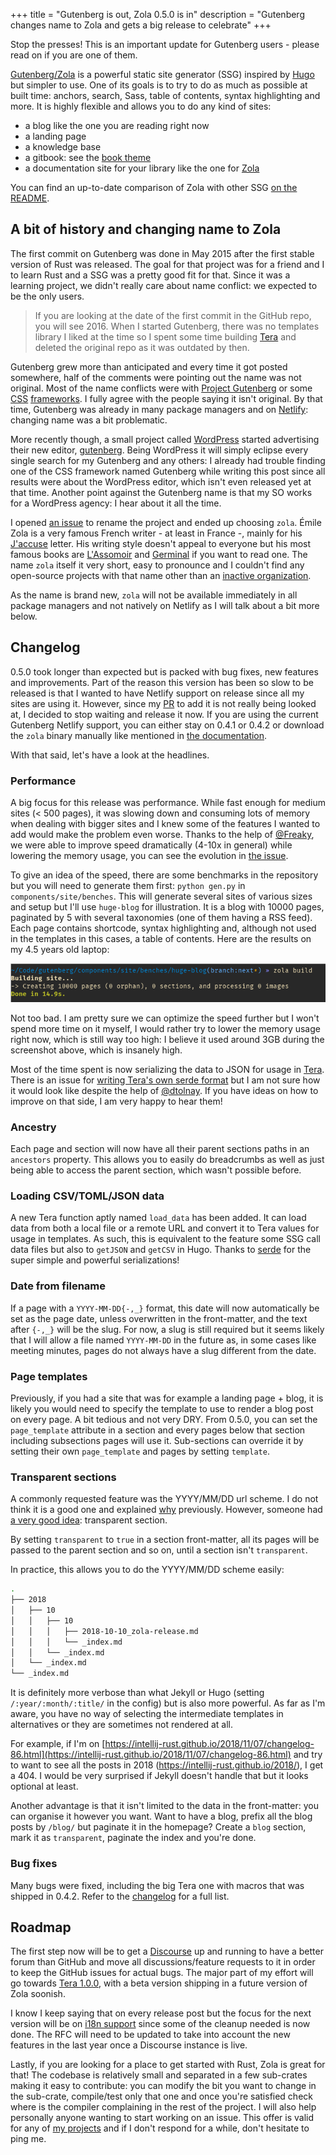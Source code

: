 +++
title = "Gutenberg is out, Zola 0.5.0 is in"
description = "Gutenberg changes name to Zola and gets a big release to celebrate"
+++

Stop the presses! This is an important update for Gutenberg users - please read on
if you are one of them.

[Gutenberg/Zola](https://www.getzola.org) is a powerful static site generator (SSG)
inspired by [Hugo](https://gohugo.io/) but simpler to use. One of its goals is to try
to do as much as possible at built time: anchors, search, Sass, table of contents, syntax highlighting and more.
It is highly flexible and allows you to do any kind of sites:

- a blog like the one you are reading right now
- a landing page
- a knowledge base
- a gitbook: see the [book theme](https://github.com/getzola/book)
- a documentation site for your library like the one for [Zola](https://www.getzola.org)

You can find an up-to-date comparison of Zola with other SSG [on the README](https://github.com/getzola/zola#comparisons-with-other-static-site-generators).

## A bit of history and changing name to Zola

The first commit on Gutenberg was done in May 2015 after the first stable version of Rust was released.
The goal for that project was for a friend and I to learn Rust and a SSG was a pretty good fit for that.
Since it was a learning project, we didn't really care about name conflict: we expected to be the only
users.

> If you are looking at the date of the first commit in the GitHub repo, you will see 2016.
> When I started Gutenberg, there was no templates library I liked at the time so I spent some time
> building [Tera](https://tera.netlify.com/) and deleted the original repo as it was outdated by then.

Gutenberg grew more than anticipated and every time it got posted somewhere, half of the comments were pointing out
the name was not original. Most of the name conflicts were with [Project Gutenberg](https://www.gutenberg.org/) or
some [CSS](https://github.com/BafS/Gutenberg) [frameworks](https://github.com/matejlatin/Gutenberg). I fully agree
with the people saying it isn't original. By that time, Gutenberg was already in many package managers and on [Netlify](https://www.netlify.com/):
changing name was a bit problematic.

More recently though, a small project called [WordPress](https://wordpress.org/) started advertising their new editor, [gutenberg](https://wordpress.org/gutenberg/).
Being WordPress it will simply eclipse every single search for my Gutenberg and any others: I
already had trouble finding one of the CSS framework named Gutenberg while writing this post since all results were about the WordPress editor, which isn't
even released yet at that time.
Another point against the Gutenberg name is that my SO works for a WordPress agency: I hear about it all the time.

I opened [an issue](https://github.com/Keats/gutenberg/issues/377) to rename the project and ended up choosing `zola`.
Émile Zola is a very famous French writer - at least in France -, mainly for his [J'accuse](https://en.wikipedia.org/wiki/J%27Accuse%E2%80%A6!) letter. His
writing style doesn't appeal to everyone but his most famous books are [L'Assomoir](https://en.wikipedia.org/wiki/L%27Assommoir)
and [Germinal](https://en.wikipedia.org/wiki/Germinal_(novel)) if you want to read one.
The name `zola` itself it very short, easy to pronounce and I couldn't find any open-source projects with that name other than an [inactive organization](https://github.com/ZolaApp).

As the name is brand new, `zola` will not be available immediately in all package managers and not natively on Netlify as I will talk about a bit more below.

## Changelog

0.5.0 took longer than expected but is packed with bug fixes, new features and improvements. Part of the reason this
version has been so slow to be released is that I wanted to have Netlify support on release since all my sites
are using it. However, since my [PR](https://github.com/netlify/binrc/pull/19) to add it is not really being looked at, I decided
to stop waiting and release it now.
If you are using the current Gutenberg Netlify support, you can either stay on 0.4.1 or 0.4.2 or download the `zola` binary manually like
mentioned in [the documentation](https://www.getzola.org/documentation/deployment/netlify/#automatic-deploys-for-zola).

With that said, let's have a look at the headlines.

### Performance

A big focus for this release was performance. While fast enough for medium sites (< 500 pages), it was slowing down
and consuming lots of memory when dealing with bigger sites and I knew some of the features
I wanted to add would make the problem even worse. Thanks to the help of [@Freaky](https://github.com/Freaky), we were
able to improve speed dramatically (4-10x in general) while lowering the memory usage, you can see the evolution in [the issue](https://github.com/Keats/gutenberg/issues/420).

To give an idea of the speed, there are some benchmarks in the repository but you will need to generate them first: `python gen.py` in `components/site/benches`.
This will generate several sites of various sizes and setup but I'll use `huge-blog` for illustration.
It is a blog with 10000 pages, paginated by 5 with several taxonomies (one of them having a RSS feed).
Each page contains shortcode, syntax highlighting and, although not used in the templates in this cases, a table of contents.
Here are the results on my 4.5 years old laptop:

![Building a huge blog with Zola](huge-blog.png "Building a huge blog with Zola")

Not too bad. I am pretty sure we can optimize the speed further but I won't spend more time on it myself, I would rather
try to lower the memory usage right now, which is still way too high: I believe it used around 3GB during the screenshot above, which is insanely
high.

Most of the time spent is now serializing the data to JSON for usage in [Tera](https://tera.netlify.com/).
There is an issue for [writing Tera's own serde format](https://github.com/Keats/tera/issues/340) but I am not sure how it would look like
despite the help of [@dtolnay](https://github.com/dtolnay/). If you have ideas on how to improve on that side, I am very happy to hear them!

### Ancestry

Each page and section will now have all their parent sections paths in an `ancestors` property.
This allows you to easily do breadcrumbs as well as just being able to access the parent section, which wasn't possible before.

### Loading CSV/TOML/JSON data
A new Tera function aptly named `load_data` has been added.
It can load data from both a local file or a remote URL and convert it to Tera values for usage in templates. As such, this is equivalent
to the feature some SSG call data files but also to `getJSON` and `getCSV` in Hugo. Thanks to [serde](https://github.com/serde-rs/serde)
for the super simple and powerful serializations!

### Date from filename
If a page with a `YYYY-MM-DD{-,_}` format, this date will now automatically be set as the page date, unless
overwritten in the front-matter, and the text after `{-,_}` will be the slug.
For now, a slug is still required but it seems likely that I will allow a file named `YYYY-MM-DD` in the future
as, in some cases like meeting minutes, pages do not always have a slug different from the date.

### Page templates
Previously, if you had a site that was for example a landing page + blog, it is likely you would need
to specify the template to use to render a blog post on every page. A bit tedious and not very DRY.
From 0.5.0, you can set the `page_template` attribute in a section and every pages below that section including subsections pages will use it.
Sub-sections can override it by setting their own `page_template` and pages by setting `template`.

### Transparent sections

A commonly requested feature was the YYYY/MM/DD url scheme. I do not think it is a good
one and explained [why](https://github.com/Keats/gutenberg/issues/408#issuecomment-429025773) previously.
However, someone had [a very good idea](https://github.com/Keats/gutenberg/issues/408): transparent section.

By setting `transparent` to `true` in a section front-matter, all its pages will be passed to the parent section and so on,
until a section isn't `transparent`.

In practice, this allows you to do the YYYY/MM/DD scheme easily:

```bash
.
├── 2018
│   ├── 10
│   │   ├── 10
│   │   │   ├── 2018-10-10_zola-release.md
│   │   │   └── _index.md
│   │   └── _index.md
│   └── _index.md
└── _index.md
```

It is definitely more verbose than what Jekyll or Hugo (setting `/:year/:month/:title/` in the config) but is also more powerful.
As far as I'm aware, you have no way of selecting the intermediate templates in alternatives or they are sometimes not rendered at all.

For example, if I'm on [https://intellij-rust.github.io/2018/11/07/changelog-86.html](https://intellij-rust.github.io/2018/11/07/changelog-86.html) and try
to want to see all the posts in 2018 (https://intellij-rust.github.io/2018/), I get a 404. I would be very surprised
if Jekyll doesn't handle that but it looks optional at least.

Another advantage is that it isn't limited to the data in the front-matter: you can organise it however you want. Want to have a blog, prefix all the blog posts
by `/blog/` but paginate it in the homepage? Create a `blog` section, mark it as `transparent`, paginate the index and you're done.

### Bug fixes
Many bugs were fixed, including the big Tera one with macros that was shipped in 0.4.2.
Refer to the [changelog](https://github.com/getzola/zola/blob/next/CHANGELOG.md) for a full list.

## Roadmap

The first step now will be to get a [Discourse](https://www.discourse.org/) up and running to have a better forum than GitHub and move all discussions/feature requests to it in
order to keep the GitHub issues for actual bugs.
The major part of my effort will go towards [Tera 1.0.0](https://github.com/Keats/tera/issues/331), with a beta version shipping in a future version
of Zola soonish.

I know I keep saying that on every release post but the focus for the next version will be on [i18n support](https://github.com/getzola/zola/pull/111) since some
of the cleanup needed is now done. The RFC will need to be updated to take into account the new features in the last year once a Discourse instance is live.

Lastly, if you are looking for a place to get started with Rust, Zola is great for that!
The codebase is relatively small and separated in a few sub-crates making it easy to contribute: you can modify the bit you want to change in the sub-crate,
compile/test only that one and once you're satisfied check where is the compiler complaining in the rest of the project. I will also help personally anyone wanting to start working on an issue.
This offer is valid for any of [my projects](https://github.com/Keats) and if I don't respond for a while, don't hesitate to ping me.
